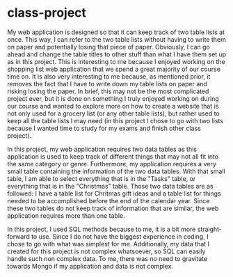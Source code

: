 # class-project

My web application is designed so that it can keep track of two table lists at once. This way, I can refer to the two table lists without having to write them on paper and potentially losing that piece of paper. Obviously, I can go ahead and change the table titles to other stuff than what I have them set up as in this project. This is interesting to me because I enjoyed working on the shopping list web application that we spend a great majority of our course time on. It is also very interesting to me because, as mentioned prior, it removes the fact that I have to write down my table lists on paper and risking losing the paper. In brief, this may not be the most complicated project ever, but it is done on something I truly enjoyed working on during our course and wanted to explore more on how to create a website that is not only used for a grocery list (or any other table lists), but rather used to keep all the table lists I may need (in this project I chose to go with two lists because I wanted time to study for my exams and finish other class project). 

In this project, my web application requires two data tables as this application is used to keep track of different things that may not all fit into the same category or genre. Furthermore, my application requires a very small table containing the information of the two data tables. With that small table, I am able to select everything that is in the "Tasks" table, or everything that is in the "Christmas" table. Those two data tables are as followed:
I have a table list for Chritmas gift ideas and a table list for things needed to be accomplished before the end of the calendar year. Since these two tables do not keep track of information that are similar, the web application requires more than one table.

In this project, I used SQL methods because to me, it is a bit more straight-forward to use. Since I do not have the biggest experience in coding, I chose to go with what was simplest for me. Additionally, my data that I created for this project is not complex whatsoever, so SQL can easily handle such non complex data. To me, there was no need to gravitate towards Mongo if my application and data is not complex.